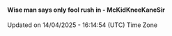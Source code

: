#### Wise man says only fool rush in - McKidKneeKaneSir
Updated on 14/04/2025 - 16:14:54 (UTC) Time Zone
